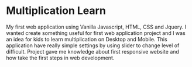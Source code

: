 # Multiplication Learn

My first web application using Vanilla Javascript, HTML, CSS and Jquery. I wanted create something useful for first web application project and I was an idea for kids to learn
multiplication on Desktop and Mobile. This application have really simple settings by using slider to change level of difficult. Project gave me knowledge about first responsive
website and how take the first steps in web development.
